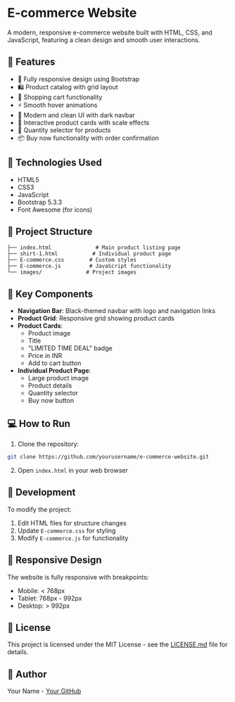 # E-commerce Website

A modern, responsive e-commerce website built with HTML, CSS, and JavaScript, featuring a clean design and smooth user interactions.

## 🌟 Features

- 📱 Fully responsive design using Bootstrap
- 🛍️ Product catalog with grid layout
- 🛒 Shopping cart functionality
- ⚡ Smooth hover animations
- 🎨 Modern and clean UI with dark navbar
- 💫 Interactive product cards with scale effects
- 🔄 Quantity selector for products
- 📦 Buy now functionality with order confirmation

## 🚀 Technologies Used

- HTML5
- CSS3
- JavaScript
- Bootstrap 5.3.3
- Font Awesome (for icons)

## 📁 Project Structure

```
├── index.html              # Main product listing page
├── shirt-1.html           # Individual product page
├── E-commerce.css        # Custom styles
├── E-commerce.js         # JavaScript functionality
└── images/              # Project images
```

## 🎯 Key Components

- **Navigation Bar**: Black-themed navbar with logo and navigation links
- **Product Grid**: Responsive grid showing product cards
- **Product Cards**: 
  - Product image
  - Title
  - "LIMITED TIME DEAL" badge
  - Price in INR
  - Add to cart button
- **Individual Product Page**:
  - Large product image
  - Product details
  - Quantity selector
  - Buy now button

## 💻 How to Run

1. Clone the repository:
```bash
git clone https://github.com/yourusername/e-commerce-website.git
```

2. Open `index.html` in your web browser

## 🔧 Development

To modify the project:

1. Edit HTML files for structure changes
2. Update `E-commerce.css` for styling
3. Modify `E-commerce.js` for functionality

## 📱 Responsive Design

The website is fully responsive with breakpoints:
- Mobile: < 768px
- Tablet: 768px - 992px
- Desktop: > 992px

## 📄 License

This project is licensed under the MIT License - see the [LICENSE.md](LICENSE.md) file for details.


## 👥 Author

Your Name - [Your GitHub](https://github.com/Iamcharan05)
